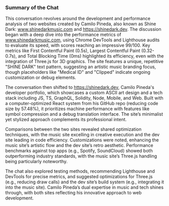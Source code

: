### Summary of the Chat

This conversation revolves around the development and performance analysis of two websites created by Camilo Pineda, also known as Shine Dark: www.shinedarkmusic.com and https://shinedark.dev. The discussion began with a deep dive into the performance metrics of www.shinedarkmusic.com, using Chrome DevTools and Lighthouse audits to evaluate its speed, with scores reaching an impressive 99/100. Key metrics like First Contentful Paint (0.5s), Largest Contentful Paint (0.32-0.7s), and Total Blocking Time (0ms) highlighted its efficiency, even with the integration of Three.js for 3D graphics. The site features a unique, repetitive "SHINE DARK" text pattern, suggesting an artistic music branding focus, though placeholders like "Medical ID" and "Clipped" indicate ongoing customization or debug elements.

The conversation then shifted to https://shinedark.dev, Camilo Pineda's developer portfolio, which showcases a custom ASCII art design and a tech stack including JS, TS, GraphQL, Solidity, Node, Mobile, and Web. Built with a computer-optimized React system from his GitHub repo (reducing code size by 57.48%), it prioritizes machine performance with features like symbol compression and a debug translation interface. The site’s minimalist yet stylized approach complements its professional intent.

Comparisons between the two sites revealed shared optimization techniques, with the music site excelling in creative execution and the dev site leading in code efficiency. Customizations were noted, enhancing the music site’s artistic flow and the dev site’s retro aesthetic. Performance benchmarks against top apps (e.g., Spotify, SoundCloud) showed both outperforming industry standards, with the music site’s Three.js handling being particularly noteworthy.

The chat also explored testing methods, recommending Lighthouse and DevTools for precise metrics, and suggested optimizations for Three.js (e.g., reducing draw calls) and the dev site’s build system (e.g., integrating it into the music site). Camilo Pineda’s dual expertise in music and tech shines through, with both sites reflecting his innovative approach to web development.
